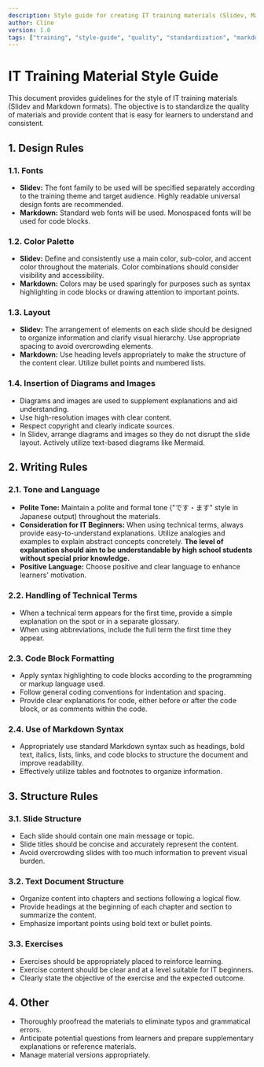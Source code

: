 ```yaml
---
description: Style guide for creating IT training materials (Slidev, Markdown). Aims for quality standardization.
author: Cline
version: 1.0
tags: ["training", "style-guide", "quality", "standardization", "markdown", "slidev"]
---
```


# IT Training Material Style Guide

This document provides guidelines for the style of IT training materials (Slidev and Markdown formats). The objective is to standardize the quality of materials and provide content that is easy for learners to understand and consistent.

## 1. Design Rules

### 1.1. Fonts

*   **Slidev:** The font family to be used will be specified separately according to the training theme and target audience. Highly readable universal design fonts are recommended.
*   **Markdown:** Standard web fonts will be used. Monospaced fonts will be used for code blocks.

### 1.2. Color Palette

*   **Slidev:** Define and consistently use a main color, sub-color, and accent color throughout the materials. Color combinations should consider visibility and accessibility.
*   **Markdown:** Colors may be used sparingly for purposes such as syntax highlighting in code blocks or drawing attention to important points.

### 1.3. Layout

*   **Slidev:** The arrangement of elements on each slide should be designed to organize information and clarify visual hierarchy. Use appropriate spacing to avoid overcrowding elements.
*   **Markdown:** Use heading levels appropriately to make the structure of the content clear. Utilize bullet points and numbered lists.

### 1.4. Insertion of Diagrams and Images

*   Diagrams and images are used to supplement explanations and aid understanding.
*   Use high-resolution images with clear content.
*   Respect copyright and clearly indicate sources.
*   In Slidev, arrange diagrams and images so they do not disrupt the slide layout. Actively utilize text-based diagrams like Mermaid.

## 2. Writing Rules

### 2.1. Tone and Language

*   **Polite Tone:** Maintain a polite and formal tone ("です・ます" style in Japanese output) throughout the materials.
*   **Consideration for IT Beginners:** When using technical terms, always provide easy-to-understand explanations. Utilize analogies and examples to explain abstract concepts concretely. **The level of explanation should aim to be understandable by high school students without special prior knowledge.**
*   **Positive Language:** Choose positive and clear language to enhance learners' motivation.

### 2.2. Handling of Technical Terms

*   When a technical term appears for the first time, provide a simple explanation on the spot or in a separate glossary.
*   When using abbreviations, include the full term the first time they appear.

### 2.3. Code Block Formatting

*   Apply syntax highlighting to code blocks according to the programming or markup language used.
*   Follow general coding conventions for indentation and spacing.
*   Provide clear explanations for code, either before or after the code block, or as comments within the code.

### 2.4. Use of Markdown Syntax

*   Appropriately use standard Markdown syntax such as headings, bold text, italics, lists, links, and code blocks to structure the document and improve readability.
*   Effectively utilize tables and footnotes to organize information.

## 3. Structure Rules

### 3.1. Slide Structure

*   Each slide should contain one main message or topic.
*   Slide titles should be concise and accurately represent the content.
*   Avoid overcrowding slides with too much information to prevent visual burden.

### 3.2. Text Document Structure

*   Organize content into chapters and sections following a logical flow.
*   Provide headings at the beginning of each chapter and section to summarize the content.
*   Emphasize important points using bold text or bullet points.

### 3.3. Exercises

*   Exercises should be appropriately placed to reinforce learning.
*   Exercise content should be clear and at a level suitable for IT beginners.
*   Clearly state the objective of the exercise and the expected outcome.

## 4. Other

*   Thoroughly proofread the materials to eliminate typos and grammatical errors.
*   Anticipate potential questions from learners and prepare supplementary explanations or reference materials.
*   Manage material versions appropriately.
